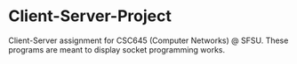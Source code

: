 # Client-Server-Project
Client-Server assignment for CSC645 (Computer Networks) @ SFSU. These programs are meant to display socket programming works.
